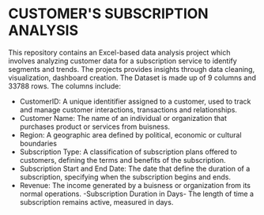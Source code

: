 # CUSTOMER'S SUBSCRIPTION ANALYSIS
This repository contains an Excel-based data analysis project which involves analyzing customer data for a subscription service to identify segments and trends. The projects provides insights through data cleaning, visualization, dashboard creation. The Dataset is made up of 9 columns and 33788 rows. The columns include:

- CustomerID: A unique identitifier assigned to a customer, used to track and manage customer interactions, transactions and relationships.
- Customer Name: The name of an individual or organization that purchases product or services from buisness.
- Region: A geographic area defined by political, economic or cultural boundaries
- Subscription Type: A classification of subscription plans offered to customers, defining the terms and benefits of the subscription.
- Subscription Start and End Date: The date that define the duration of a subscription, specifying when the subscription begins and ends.
- Revenue: The income generated by a buisness or organization from its normal operations.
-Subscription Duration in Days- The length of time a subscription remains active, measured in days.
